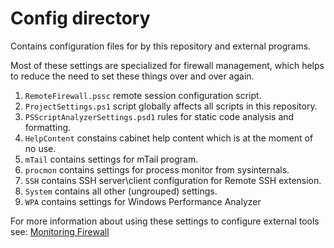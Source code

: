 
# Config directory

Contains configuration files for by this repository and external programs.

Most of these settings are specialized for firewall management, which helps to reduce
the need to set these things over and over again.

1. `RemoteFirewall.pssc` remote session configuration script.
2. `ProjectSettings.ps1` script globally affects all scripts in this repository.
3. `PSScriptAnalyzerSettings.psd1` rules for static code analysis and formatting.
4. `HelpContent` constains cabinet help content which is at the moment of no use.
5. `mTail` contains settings for mTail program.
6. `procmon` contains settings for process monitor from sysinternals.
7. `SSH` contains SSH server\client configuration for Remote SSH extension.
8. `System` contains all other (ungrouped) settings.
9. `WPA` contains settings for Windows Performance Analyzer

For more information about using these settings to configure external tools see:
[Monitoring Firewall](../docs/MonitoringFirewall.md)
